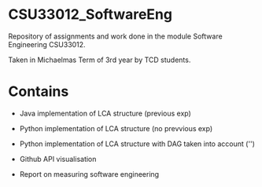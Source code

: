 # CSU33012_SoftwareEng
Repository of assignments and work done in the module Software Engineering CSU33012.

Taken in Michaelmas Term of 3rd year by TCD students.

# Contains

  - Java implementation of LCA structure (previous exp)

  - Python implementation of LCA structure (no prevvious exp)

  - Python implementation of LCA structure with DAG taken into account ('')

  - Github API visualisation

  - Report on measuring software engineering 
